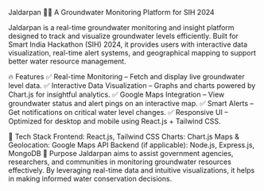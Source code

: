 Jaldarpan 🌊💧
A Groundwater Monitoring Platform for SIH 2024

Jaldarpan is a real-time groundwater monitoring and insight platform designed to track and visualize groundwater levels efficiently. Built for Smart India Hackathon (SIH) 2024, it provides users with interactive data visualization, real-time alert systems, and geographical mapping to support better water resource management.

🔥 Features
✅ Real-time Monitoring – Fetch and display live groundwater level data.
✅ Interactive Data Visualization – Graphs and charts powered by Chart.js for insightful analytics.
✅ Google Maps Integration – View groundwater status and alert pings on an interactive map.
✅ Smart Alerts – Get notifications on critical water level changes.
✅ Responsive UI – Optimized for desktop and mobile using React.js + Tailwind CSS.

🚀 Tech Stack
Frontend: React.js, Tailwind CSS
Charts: Chart.js
Maps & Geolocation: Google Maps API
Backend (if applicable): Node.js, Express.js, MongoDB
🎯 Purpose
Jaldarpan aims to assist government agencies, researchers, and communities in monitoring groundwater resources effectively. By leveraging real-time data and intuitive visualizations, it helps in making informed water conservation decisions.

